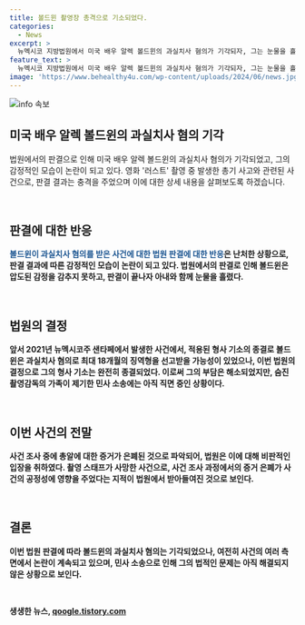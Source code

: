```yaml
---
title: 볼드윈 촬영장 총격으로 기소되었다.
categories:
  - News
excerpt: >
  뉴멕시코 지방법원에서 미국 배우 알렉 볼드윈의 과실치사 혐의가 기각되자, 그는 눈물을 흘리며 안도의 눈빛을 보였다. 이 사건은 영화 촬영 중 권총에서 실탄이 발사돼 촬영 스태프가 사망한 것과 관련돼 있었는데, 증거 은폐로 논란이 있었던 것으로 전해졌다. 볼드윈은 총알이 증거로 확보되었음에도 증거 파일에 포함되지 않았다고 주장했다. 이번 판결에 따라 형사 기소는 종결되었지만, 민사 소송으로 인해 부담이 완전히 해소되지는 않을 것으로 보인다.
feature_text: >
  뉴멕시코 지방법원에서 미국 배우 알렉 볼드윈의 과실치사 혐의가 기각되자, 그는 눈물을 흘리며 안도의 눈빛을 보였다. 이 사건은 영화 촬영 중 권총에서 실탄이 발사돼 촬영 스태프가 사망한 것과 관련돼 있었는데, 증거 은폐로 논란이 있었던 것으로 전해졌다. 볼드윈은 총알이 증거로 확보되었음에도 증거 파일에 포함되지 않았다고 주장했다. 이번 판결에 따라 형사 기소는 종결되었지만, 민사 소송으로 인해 부담이 완전히 해소되지는 않을 것으로 보인다.
image: 'https://www.behealthy4u.com/wp-content/uploads/2024/06/news.jpg'
---
```


<p><img src="https://www.behealthy4u.com/wp-content/uploads/2024/06/news.jpg" alt="info 속보" /></p>

<h2 data-ke-size="size26">미국 배우 알렉 볼드윈의 과실치사 혐의 기각</h2>

<p>법원에서의 판결으로 인해 미국 배우 알렉 볼드윈의 과실치사 혐의가 기각되었고, 그의 감정적인 모습이 논란이 되고 있다. 영화 '러스트' 촬영 중 발생한 총기 사고와 관련된 사건으로, 판결 결과는 충격을 주었으며 이에 대한 상세 내용을 살펴보도록 하겠습니다.</p>

<p data-ke-size="size16">&nbsp;</p>

<h2 data-ke-size="size24">판결에 대한 반응</h2>

<p><b><span style="color: #1a5490;">볼드윈이 과실치사 혐의를 받은 사건에 대한 법원 판결에 대한 반응</span><b>은 난처한 상황으로, 판결 결과에 따른 감정적인 모습이 논란이 되고 있다. 법원에서의 판결로 인해 볼드윈은 압도된 감정을 감추지 못하고, 판결이 끝나자 아내와 함께 눈물을 흘렸다.</p>

<p data-ke-size="size16">&nbsp;</p>

<h2 data-ke-size="size24">법원의 결정</h2>

<p>앞서 2021년 뉴멕시코주 샌타페에서 발생한 사건에서, 적용된 형사 기소의 종결로 볼드윈은 과실치사 혐의로 최대 18개월의 징역형을 선고받을 가능성이 있었으나, 이번 법원의 결정으로 그의 형사 기소는 완전히 종결되었다. 이로써 그의 부담은 해소되었지만, 숨진 촬영감독의 가족이 제기한 민사 소송에는 아직 직면 중인 상황이다.</p>

<p data-ke-size="size16">&nbsp;</p>

<h2 data-ke-size="size24">이번 사건의 전말</h2>

<p>사건 조사 중에 총알에 대한 증거가 은폐된 것으로 파악되어, 법원은 이에 대해 비판적인 입장을 취하였다. 촬영 스태프가 사망한 사건으로, 사건 조사 과정에서의 증거 은폐가 사건의 공정성에 영향을 주었다는 지적이 법원에서 받아들여진 것으로 보인다.</p>

<p data-ke-size="size16">&nbsp;</p>

<h2 data-ke-size="size24">결론</h2>

<p>이번 법원 판결에 따라 볼드윈의 과실치사 혐의는 기각되었으나, 여전히 사건의 여러 측면에서 논란이 계속되고 있으며, 민사 소송으로 인해 그의 법적인 문제는 아직 해결되지 않은 상황으로 보인다.</p>

<p data-ke-size="size16">&nbsp;</p>
생생한 뉴스, <a href="https://qoogle.tistory.com" rel="dofollow">qoogle.tistory.com</a>


